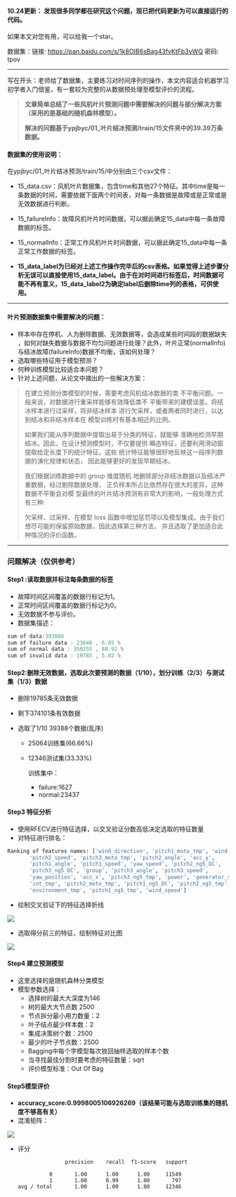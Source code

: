 
#### 10.24更新： 发现很多同学都在研究这个问题，现已把代码更新为可以直接运行的代码。

如果本文对您有用，可以给我一个star。

数据集：链接: https://pan.baidu.com/s/1k8OIB6sBag43fvKtFb3vWQ  密码: tpov

----


写在开头：老师给了数据集，主要练习对时间序列的操作，本文内容适合机器学习初学者入门借鉴，有一套较为完整的从数据预处理至模型评价的流程。

>  **文章简单总结了一些风机叶片预测问题中需要解决的问题与部分解决方案（采用的是基础的随机森林模型）。**
>
> **解决的问题基于ypjbyc/01_叶片结冰预测/train/15文件夹中的39.39万条数据。**

#### 数据集的使用说明： 

在ypjbyc/01_叶片结冰预测/train/15/中分别由三个csv文件：

- 15_data.csv：风机叶片数据集，包含time和其他27个特征。其中time是每一条数据的时间，需要依据下面两个时间表，对每一条数据是故障或是正常或是无效数据进行判断。

- 15_failureInfo：故障风机叶片时间数据，可以据此确定15_data中每一条故障数据的标签。

- 15_normalInfo：正常工作风机叶片时间数据，可以据此确定15_data中每一条正常工作数据的标签。

- **15_data_label为已经对上述工作操作完毕后的csv表格。如果觉得上述步骤分析无误可以直接使用15_data_label。由于在对时间进行标签后，时间数据可能不再有意义，15_data_label2为确定label后删除time列的表格，可供使用。**

---

#### 叶片预测数据集中需要解决的问题：

- 样本中存在停机、人为删除数据、无效数据等，会造成某些时间段的数据缺失 ，如何对缺失数据与数据不均匀问题进行处理？此外，叶片正常(normalInfo)与结冰故障(failureInfo)数据不均衡，该如何处理？
- 选取哪些特征用于模型预测？
- 何种训练模型比较适合本问题？
- 针对上述问题，从论文中摘出的一些解决方案：

> 在建立预测分类模型的时候，需要考虑风机结冰数据的类 不平衡问题。一般来说，对数据进行重采样能够有效降低类不 平衡带来的建模误差。将结冰样本进行过采样，将非结冰样本 进行欠采样，或者两者同时进行，以达到结冰和非结冰样本在 模型训练时有基本相近的比例。 
>
> 如果我们能从序列数据中提取出易于分类的特征，就能够 准确地检测早期结冰。因此，在设计预测模型时，不仅要提供 瞬态特征，还要利用滑动窗提取给定长度下的统计特征。这些 统计特征能够很好地反映这一段序列数据的演化规律和状态， 因此能够更好的发现早期结冰。 
>
> 我们根据训练数据中的 group 维度随机 地删除部分非结冰数据以及结冰严重数据，经过剔除数据处理， 正负样本所占比依然存在很大的差异，这种数据不平衡会对模 型最终的叶片结冰预测有非常大的影响，一般处理方式有三种: 
>
> 欠采样、过采样、在模型 loss 函数中增加惩罚项以及模型集成。由于我们想尽可能的保留原始数据，因此选择第三种方法， 并且选取了更加适合此种情况的评价函数。 

---

### 问题解决（仅供参考）

#### Step1 :读取数据并标注每条数据的标签

- 故障时间区间覆盖的数据行标记为1。
- 正常时间区间覆盖的数据行标记为0。
- 无效数据不参与评价。
- 数据集描述：

```c
sum of data:393886
sum of failure data : 23846 , 6.05 % 
sum of normal data : 350255 , 88.92 % 
sum of invalid data : 19785 , 5.02 %
```

#### Step2:删除无效数据，选取此次要预测的数据（1/10），划分训练（2/3）与测试集（1/3）数据

- 删除19785条无效数据

- 剩下374101条有效数据

- 选取了1/10 39388个数据(乱序)

  - 25064训练集(66.66%)

  - 12346测试集(33.33%)

    训练集中：

    - failure:1627
    - normal:23437

#### Step3 特征分析

- 使用RFECV进行特征选择，以交叉验证分数高低决定选取的特征数量
- 对特征进行排名：

```python
Ranking of features names: ['wind_direction', 'pitch1_moto_tmp', 'wind_direction_mean',
       'pitch2_speed', 'pitch3_moto_tmp', 'pitch2_angle', 'acc_y',
       'pitch1_angle', 'pitch1_speed', 'yaw_speed', 'pitch2_ng5_DC',
       'pitch3_ng5_DC', 'group', 'pitch3_angle', 'pitch3_speed',
       'yaw_position', 'acc_x', 'pitch3_ng5_tmp', 'power', 'generator_speed',
       'int_tmp', 'pitch2_moto_tmp', 'pitch1_ng5_DC', 'pitch2_ng5_tmp',
       'environment_tmp', 'pitch1_ng5_tmp', 'wind_speed']
```

- 绘制交叉验证下的特征选择折线

![](https://ws3.sinaimg.cn/large/006tNbRwly1fufag35d6qj30c008074l.jpg)

- 选取得分前三的特征，绘制特征对比图

![](https://ws3.sinaimg.cn/large/006tNbRwly1fufajmikijj30f00f0wfy.jpg)

#### Step4 建立预测模型

- 这里选择的是随机森林分类模型
- 模型参数选择：
  - 选择树的最⼤大深度为146
  - 树的最⼤大节点数 2500
  - 节点拆分最小用力数量：2
  - 叶子结点最少样本数：2
  - 集成决策树个数：2500
  - 最少的叶子节点数：2500
  - Bagging中每个字模型每次放回抽样选取的样本个数
  - 当寻找最佳分割时要考虑的特征数量：sqrt
  -  评价模型标准：Out Of Bag

#### Step5模型评价

- **accuracy_score:0.9998005106926269（该结果可能与选取训练集的随机度不够高有关）**
- 混淆矩阵：

![](https://ws2.sinaimg.cn/large/006tNbRwly1fufaqc58i3j30c0080gls.jpg)

- 评分

                     precision    recall  f1-score   support
    
                0       1.00      1.00      1.00     11549
                1       1.00      0.99      1.00       797
      avg / total       1.00      1.00      1.00     12346
